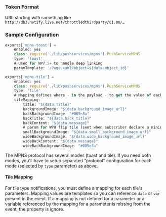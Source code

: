 ### Token Format

URL starting with something like `http://db3.notify.live.net/throttledthirdparty/01.00/…`

### Sample Configuration

``` javascript
exports['mpns-toast'] =
    enabled: yes
    class: require('./lib/pushservices/mpns').PushServiceMPNS
    type: 'toast'
    # Used for WP7.5+ to handle deep linking
    paramTemplate: '/Page.xaml?object=${data.object_id}'

exports['mpns-tile'] =
    enabled: yes
    class: require('./lib/pushservices/mpns').PushServiceMPNS
    type: 'tile'
    # Mapping defines where - in the payload - to get the value of each required properties
    tileMapping:
        title: "${data.title}"
        backgroundImage: "${data.background_image_url}"
        backBackgroundImage: "#005e8a"
        backTitle: "${data.back_title}"
        backContent: "${data.message}"
        # param for WP8 flip tile (sent when subscriber declare a minimum OS version of 8.0)
        smallBackgroundImage: "${data.small_background_image_url}"
        wideBackgroundImage: "${data.wide_background_image_url}"
        wideBackContent: "${data.message}"
        wideBackBackgroundImage: "#005e8a"
```

The MPNS protocol has several modes (toast and tile). If you need both modes, you'll have to setup separated "protocol" configuration for each mode (selected by `type` parameter) as above.

#### Tile Mapping

For tile type notifications, you must define a mapping for each tile's parameters. Mapping values are templates so you can reference `data` or `var` present in the event. If a mapping is not defined for a parameter or a variable referenced by the mapping for a parameter is missing from the event, the property is ignore.
